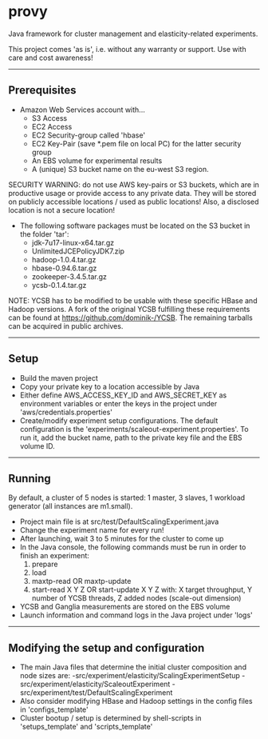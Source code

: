 provy
=====

Java framework for cluster management and elasticity-related experiments.

This project comes 'as is', i.e. without any warranty or support. Use with care and cost awareness!

------------------------------
Prerequisites
------------------------------

- Amazon Web Services account with...
   - S3 Access
   - EC2 Access
   - EC2 Security-group called 'hbase'
   - EC2 Key-Pair (save *.pem file on local PC) for the latter security group
   - An EBS volume for experimental results
   - A (unique) S3 bucket name on the eu-west S3 region.

SECURITY WARNING: do not use AWS key-pairs or S3 buckets, which are in productive usage or provide access to any private data. They will be stored on publicly accessible locations / used as public locations! Also, a disclosed location is not a secure location!

- The following software packages must be located on the S3 bucket in the folder 'tar':
   - jdk-7u17-linux-x64.tar.gz
   - UnlimitedJCEPolicyJDK7.zip
   - hadoop-1.0.4.tar.gz
   - hbase-0.94.6.tar.gz
   - zookeeper-3.4.5.tar.gz
   - ycsb-0.1.4.tar.gz

NOTE: YCSB has to be modified to be usable with these specific HBase and Hadoop versions. A fork of the original YCSB fulfilling these requirements can be found at https://github.com/dominik-/YCSB. The remaining tarballs can be acquired in public archives.

-------------------------------
Setup
-------------------------------

- Build the maven project
- Copy your private key to a location accessible by Java
- Either define AWS_ACCESS_KEY_ID and AWS_SECRET_KEY as environment variables or enter the keys in the project under 'aws/credentials.properties'
- Create/modify experiment setup configurations. The default configuration is the 'experiments/scaleout-experiment.properties'. To run it, add the bucket name, path to the private key file and the EBS volume ID.

--------------------------------
Running
--------------------------------

By default, a cluster of 5 nodes is started: 1 master, 3 slaves, 1 workload generator (all instances are m1.small).

- Project main file is at src/test/DefaultScalingExperiment.java
- Change the experiment name for every run!
- After launching, wait 3 to 5 minutes for the cluster to come up
- In the Java console, the following commands must be run in order to finish an experiment:
	1. prepare
	2. load
	3. maxtp-read OR maxtp-update
	4. start-read X Y Z OR start-update X Y Z
	with: X target throughput, Y number of YCSB threads, Z added nodes (scale-out dimension)
- YCSB and Ganglia measurements are stored on the EBS volume
- Launch information and command logs in the Java project under 'logs'

--------------------------------
Modifying the setup and configuration
--------------------------------

- The main Java files that determine the initial cluster composition and node sizes are:
	-src/experiment/elasticity/ScalingExperimentSetup
	-src/experiment/elasticity/ScaleoutExperiment
	-src/experiment/test/DefaultScalingExperiment
- Also consider modifying HBase and Hadoop settings in the config files in 'configs_template'
- Cluster bootup / setup is determined by shell-scripts in 'setups_template' and 'scripts_template'


